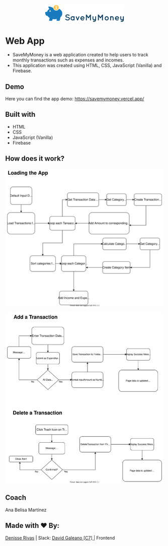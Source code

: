 
<p align="center">
  <img width="250" src="assets/saveMymoney_logo.png">
</p>

# Web App

* SaveMyMoney is a web application created to help users to track monthly transactions such as expenses and incomes. 
* This application was created using HTML, CSS, JavaScript (Vanilla) and Firebase.

  

## Demo

  

Here you can find the app demo: https://savemymoney.vercel.app/

  

## Built with

* HTML
* CSS
* JavaScript (Vanilla)
* Firebase

## How does it work?

![Diagram for loading the app](diagrams/diagram_loading.svg)

![Diagram for adding or deleting transactions](diagrams/diagram_transactions.svg)


## Coach 

Ana Belisa Martínez

## Made with ❤️ By:

[Denisse Rivas](https://github.com/iqrivas) | 
Slack: [David Galeano [C7] ](https://github.com/davidevOS) |  Frontend


